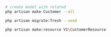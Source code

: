
```bash
# create model with related 
php artisan make Customer --all
```

```bash
php artisan migrate:fresh --seed
```

```bash
php artisan make:resource V1\CustomerResource
```
